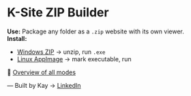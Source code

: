 # K-Site ZIP Builder

**Use:** Package any folder as a `.zip` website with its own viewer.  
**Install:**  
- [Windows ZIP](KSite_ZipBuilder_Windows.zip) → unzip, run `.exe`  
- [Linux AppImage](KSite_ZipBuilder.AppImage) → mark executable, run

🎥 [Overview of all modes](https://youtu.be/Ff_-9Zq4IJY)

—
Built by Kay → [LinkedIn](https://linkedin.com/in/taras-khamardiuk)
